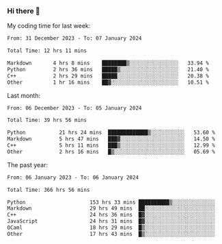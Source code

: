 ### Hi there 👋

My coding time for last week:

<!--START_SECTION:week-->

```txt
From: 31 December 2023 - To: 07 January 2024

Total Time: 12 hrs 11 mins

Markdown       4 hrs 8 mins    ████████▒░░░░░░░░░░░░░░░░   33.94 %
Python         2 hrs 36 mins   █████▒░░░░░░░░░░░░░░░░░░░   21.40 %
C++            2 hrs 29 mins   █████░░░░░░░░░░░░░░░░░░░░   20.38 %
Other          1 hr 16 mins    ██▓░░░░░░░░░░░░░░░░░░░░░░   10.51 %
```

<!--END_SECTION:week-->

Last month:

<!--START_SECTION:month-->

```txt
From: 06 December 2023 - To: 05 January 2024

Total Time: 39 hrs 56 mins

Python           21 hrs 24 mins  █████████████▒░░░░░░░░░░░   53.60 %
Markdown         5 hrs 47 mins   ███▓░░░░░░░░░░░░░░░░░░░░░   14.50 %
C++              5 hrs 11 mins   ███▒░░░░░░░░░░░░░░░░░░░░░   12.99 %
Other            2 hrs 16 mins   █▒░░░░░░░░░░░░░░░░░░░░░░░   05.69 %
```

<!--END_SECTION:month-->

The past year:

<!--START_SECTION:year-->

```txt
From: 06 January 2023 - To: 06 January 2024

Total Time: 366 hrs 56 mins

Python                     153 hrs 33 mins ██████████▒░░░░░░░░░░░░░░   41.85 %
Markdown                   29 hrs 49 mins  ██░░░░░░░░░░░░░░░░░░░░░░░   08.13 %
C++                        24 hrs 36 mins  █▓░░░░░░░░░░░░░░░░░░░░░░░   06.71 %
JavaScript                 24 hrs 31 mins  █▓░░░░░░░░░░░░░░░░░░░░░░░   06.68 %
OCaml                      18 hrs 29 mins  █▒░░░░░░░░░░░░░░░░░░░░░░░   05.04 %
Other                      17 hrs 43 mins  █▒░░░░░░░░░░░░░░░░░░░░░░░   04.83 %
```

<!--END_SECTION:year-->
